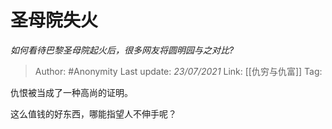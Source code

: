 # 圣母院失火
*如何看待巴黎圣母院起火后，很多网友将圆明园与之对比?*

> Author: #Anonymity
> Last update: *23/07/2021* 
> Link: [[仇穷与仇富]]
> Tag:  

 
仇恨被当成了一种高尚的证明。

这么值钱的好东西，哪能指望人不伸手呢？



